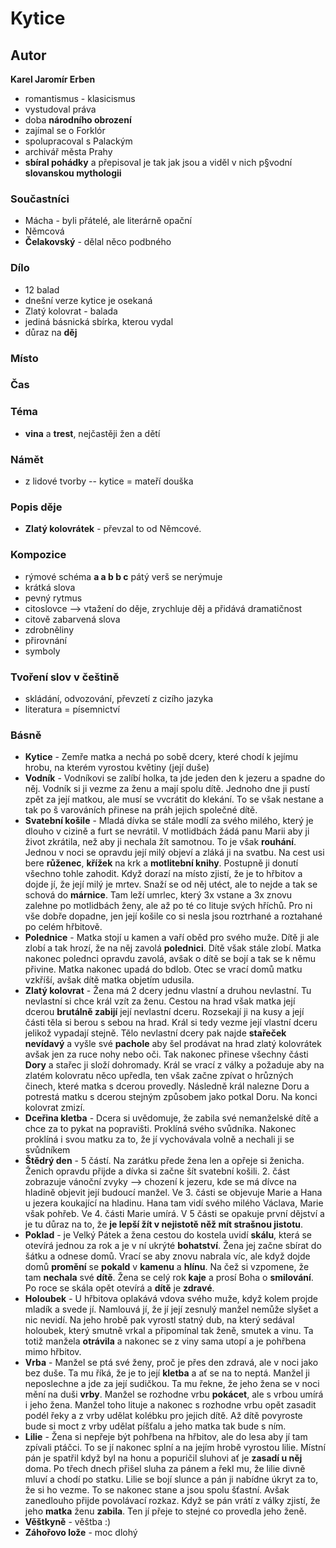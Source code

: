 # Kytice

## Autor
**Karel Jaromír Erben**
- romantismus - klasicismus
- vystudoval práva
- doba **národního obrození**
- zajímal se o Forklór
- spolupracoval s Palackým
- archivář města Prahy
- **sbíral pohádky** a přepisoval je tak jak jsou a viděl v nich p§vodní **slovanskou mythologii**

### Součastníci
- Mácha - byli přátelé, ale literárně opační
- Němcová
- **Čelakovský** - dělal něco podbného

### Dílo
- 12 balad
- dnešní verze kytice je osekaná
- Zlatý kolovrat - balada
- jediná básnická sbírka, kterou vydal
- důraz na **děj**

### Místo

### Čas

### Téma
- **vina** a **trest**, nejčastěji žen a dětí

### Námět
- z lidové tvorby  -- kytice = mateří douška

### Popis děje
- **Zlatý kolovrátek** - převzal to od Němcové. 

### Kompozice
- rýmové schéma **a a b b c** pátý verš se nerýmuje
- krátká slova
- pevný rytmus
- citoslovce --> vtažení do děje, zrychluje děj a přidává dramatičnost
- citově zabarvená slova
- zdrobněliny
- přirovnání
- symboly

### Tvoření slov v češtině
- skládání, odvozování, převzetí z cizího jazyka
- literatura = písemnictví

### Básně
- **Kytice** - Zemře matka a nechá po sobě dcery, které chodí k jejímu hrobu, na kterém vyrostou květiny (její duše)
- **Vodník** - Vodníkovi se zalíbí holka, ta jde jeden den k jezeru a spadne do něj. Vodník si ji vezme za ženu a mají spolu dítě. Jednoho dne ji pustí zpět za její matkou, ale musí se vvcrátit do klekání. To se však nestane a tak po š varováních přinese na práh jejich společné dítě.
- **Svatební košile** - Mladá dívka se stále modlí za svého milého, který je dlouho v cizině a furt se nevrátil. V motlidbách žádá panu Marii aby ji život zkrátila, než aby ji nechala žít samotnou. To je však **rouhání**. Jednou v noci se opravdu její milý objeví a zláká ji na svatbu. Na cest usi bere **růženec**, **křížek** na krk a **motlitební knihy**. Postupně ji donutí všechno tohle zahodit. Když dorazí na místo zjistí, že je to hřbitov a dojde jí, že její milý je mrtev. Snaží se od něj utéct, ale to nejde a tak se schová do **márnice**. Tam leží umrlec, který 3x vstane a 3x znovu zalehne po motlidbách ženy, ale až po té co lituje svých hříchů. Pro ni vše dobře dopadne, jen její košile co si nesla jsou roztrhané a roztahané po celém hřbitově.
- **Polednice** - Matka stojí u kamen a vaří oběd pro svého muže. Dítě ji ale zlobí a tak hrozí, že na něj zavolá **polednici**. Dítě však stále zlobí. Matka nakonec polednci opravdu zavolá, avšak o dítě se bojí a tak se k němu přivine. Matka nakonec upadá do bdlob. Otec se vrací domů matku vzkříší, avšak dítě matka objetím udusila.
- **Zlatý kolovrat** - Žena má 2 dcery jednu vlastní a druhou nevlastní. Tu nevlastní si chce král vzít za ženu. Cestou na hrad však matka její dcerou **brutálně zabijí** její nevlastní dceru. Rozsekají ji na kusy a její části těla si berou s sebou na hrad. Král si tedy vezme její vlastní dceru jelikož vypadají stejně. Tělo nevlastní dcery pak najde **stařeček nevídavý** a vyšle své **pachole** aby šel prodávat na hrad zlatý kolovrátek avšak jen za ruce nohy nebo oči. Tak nakonec přinese všechny části **Dory** a stařec ji složí dohromady. Král se vrací z války a požaduje aby na zlatém kolovratu něco upředla, ten však začne zpívat o hrůzných činech, které matka s dcerou provedly. Následně král nalezne Doru a potrestá matku s dcerou stejným způsobem jako potkal Doru. Na konci kolovrat zmizí.
- **Dceřina kletba** - Dcera si uvědomuje, že zabila své nemanželské dítě a chce za to pykat na popravišti. Proklíná svého svůdníka. Nakonec proklíná i svou matku za to, že jí vychovávala volně a nechali ji se svůdníkem
- **Štědrý den** - 5 částí. Na zarátku přede žena len a opřeje si ženicha. Ženich opravdu přijde a dívka si začne šít svatební košili. 2. část zobrazuje vánoční zvyky --> chození k jezeru, kde se má dívce na hladině objevit její budoucí manžel. Ve 3. části se objevuje Marie a Hana u jezera koukající na hladinu. Hana tam vidí svého milého Václava, Marie však pohřeb. Ve 4. části Marie umírá. V 5 části se opakuje první dějství a je tu důraz na to, že **je lepší žít v nejistotě něž mít strašnou jistotu**.
- **Poklad** - je Velký Pátek a žena cestou do kostela uvidí **skálu**, která se otevírá jednou za rok a je v ní ukrýté **bohatství**. Žena jej začne sbírat do šátku a odnese domů. Vrací se aby znovu nabrala víc, ale když dojde domů **promění** se **pokald** v **kamenu** a **hlínu**. Na čež si vzpomene, že tam **nechala** své **dítě**. Žena se celý rok **kaje** a prosí Boha o **smilování**. Po roce se skála opět otevírá a **dítě** je **zdravé**.
- **Holoubek** - U hřbitova oplakává vdova svého muže, když kolem projde mladík a svede jí. Namlouvá jí, že jí její zesnulý manžel nemůže slyšet a nic nevidí. Na jeho hrobě pak vyrostl statný dub, na který sedával holoubek, který smutně vrkal a připomínal tak ženě, smutek a vinu. Ta totiž manžela **otrávila** a nakonec se z viny sama utopí a je pohřbena mimo hřbitov.
- **Vrba** - Manžel se ptá své ženy, proč je přes den zdravá, ale v noci jako bez duše. Ta mu říká, že je to její **kletba** a ať se na to neptá. Manžel ji neposlechne a jde za její sudičkou. Ta mu řekne, že jeho žena se v noci mění na duši **vrby**. Manžel se rozhodne vrbu **pokácet**, ale s vrbou umírá i jeho žena. Manžel toho lituje a nakonec s rozhodne vrbu opět zasadit podél řeky a z vrby udělat kolébku pro jejich dítě. Až dítě povyroste bude si moct z vrby udělat píšťalu a jeho matka tak bude s ním.
- **Lilie** - Žena si nepřeje být pohřbena na hřbitov, ale do lesa aby jí tam zpívali ptáčci. To se jí nakonec splní a na jejím hrobě vyrostou lilie. Místní pán je spatřil když byl na honu a popuričil sluhovi ať je **zasadí u něj** doma. Po třech dnech přišel sluha za pánem a řekl mu, že lilie divně mluví a chodí po statku. Lilie se bojí slunce a pán ji nabídne úkryt za to, že si ho vezme. To se nakonec stane a jsou spolu šťastní. Avšak zanedlouho přijde povolávací rozkaz. Když se pán vrátí z války zjistí, že jeho **matka** ženu **zabila**. Ten jí přeje to stejné co provedla jeho ženě.
- **Věštkyně** - věštba :)
- **Záhořovo lože** - moc dlohý
